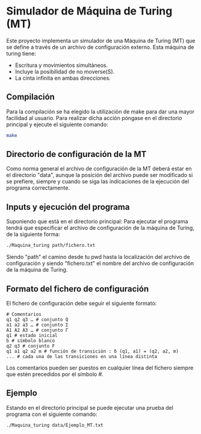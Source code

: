 # Simulador de Máquina de Turing (MT)

Este proyecto implementa un simulador de una Máquina de Turing (MT) que se define a través de un archivo de configuración externo.
Esta máquina de turing tiene: 
- Escritura y movimientos simultáneos.
- Incluye la posibilidad de no moverse(S).
- La cinta infinita en ambas direcciones.

## Compilación

Para la compilación se ha elegido la utilización de make para dar una mayor facilidad al usuario.
Para realizar dicha acción póngase en el directorio principal y ejecute el siguiente comando:

```bash
make
```

## Directorio de configuración de la MT

Como norma general el archivo de configuración de la MT deberá estar en el directorio "data", aunque la posición del archivo puede ser modificado si se prefiere, siempre y cuando se siga las indicaciones de la ejecución del programa correctamente.

## Inputs y ejecución del programa

Suponiendo que está en el directorio principal:
Para ejecutar el programa tendrá que especificar el archivo de configuración de la máquina de Turing, de la siguiente forma:

```bash
./Maquina_turing path/fichero.txt
```

Siendo "path" el camino desde tu pwd hasta la localización del archivo de configuración
y siendo "fichero.txt" el nombre del archivo de configuración de la máquina de Turing.

## Formato del fichero de configuración

El fichero de configuración debe seguir el siguiente formato:

```
# Comentarios
q1 q2 q3 … # conjunto Q
a1 a2 a3 … # conjunto Σ
A1 A2 A3 … # conjunto Γ
q1 # estado inicial
b # símbolo blanco
q2 q3 # conjunto F
q1 a1 q2 a2 m # función de transición : δ (q1, a1) = (q2, a2, m)
... # cada una de las transiciones en una línea distinta
```

Los comentarios pueden ser puestos en cualquier línea del fichero siempre que estén precedidos por el símbolo #.

## Ejemplo

Estando en el directorio principal se puede ejecutar una prueba del programa con el siguiente comando:

```bash
./Maquina_turing data/Ejemplo_MT.txt
```